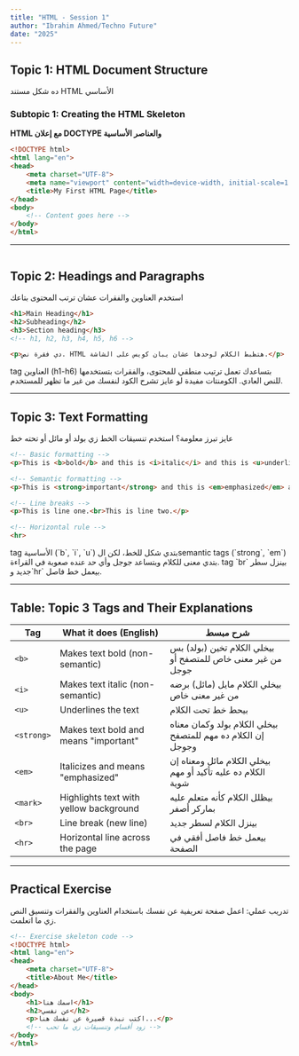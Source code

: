 ```yaml
---
title: "HTML - Session 1"
author: "Ibrahim Ahmed/Techno Future"
date: "2025"
---
```


## Topic 1: HTML Document Structure

<div class="arabic">
ده شكل مستند HTML الأساسي
</div>

### Subtopic 1: Creating the HTML Skeleton

**HTML مع إعلان DOCTYPE والعناصر الأساسية**

```html
<!DOCTYPE html>
<html lang="en">
<head>
    <meta charset="UTF-8">
    <meta name="viewport" content="width=device-width, initial-scale=1.0">
    <title>My First HTML Page</title>
</head>
<body>
    <!-- Content goes here -->
</body>
</html>
```

<!-- PAGE BREAK -->

---

```
```

## Topic 2: Headings and Paragraphs

<div class="arabic">
استخدم العناوين والفقرات عشان ترتب المحتوى بتاعك
</div>

```html
<h1>Main Heading</h1>
<h2>Subheading</h2>
<h3>Section heading</h3>
<!-- h1, h2, h3, h4, h5, h6 -->

<p>دي فقرة نص. HTML هتظبط الكلام لوحدها عشان يبان كويس على الشاشة.</p>
```

<div class="arabic">
tag العناوين (h1-h6) بتساعدك تعمل ترتيب منطقي للمحتوى، والفقرات بتستخدمها للنص العادي. الكومنتات مفيدة لو عايز تشرح الكود لنفسك من غير ما تظهر للمستخدم.
</div>

<!-- PAGE BREAK -->

---

## Topic 3: Text Formatting

<div class="arabic">
عايز تبرز معلومة؟ استخدم تنسيقات الخط زي بولد أو مائل أو تحته خط
</div>

```html
<!-- Basic formatting -->
<p>This is <b>bold</b> and this is <i>italic</i> and this is <u>underlined</u>.</p>

<!-- Semantic formatting -->
<p>This is <strong>important</strong> and this is <em>emphasized</em> and this is <mark>highlighted</mark>.</p>

<!-- Line breaks -->
<p>This is line one.<br>This is line two.</p>

<!-- Horizontal rule -->
<hr>
```

<div class="arabic">
tag الأساسية (`b`, `i`, `u`) بتدي شكل للخط، لكن الsemantic tags (`strong`, `em`) بتدي معنى للكلام وبتساعد جوجل وأي حد عنده صعوبة في القراءة. tag `br` بينزل سطر جديد و`hr` بيعمل خط فاصل.
</div>

<!-- PAGE BREAK -->

---

## Table: Topic 3 Tags and Their Explanations

| Tag      | What it does (English)                | شرح مبسط                                |
|----------|---------------------------------------|------------------------------------------|
| `<b>`    | Makes text bold (non-semantic)        | بيخلي الكلام تخين (بولد) بس من غير معنى خاص للمتصفح أو جوجل |
| `<i>`    | Makes text italic (non-semantic)      | بيخلي الكلام مايل (مائل) برضه من غير معنى خاص |
| `<u>`    | Underlines the text                   | بيحط خط تحت الكلام |
| `<strong>` | Makes text bold and means "important" | بيخلي الكلام بولد وكمان معناه إن الكلام ده مهم للمتصفح وجوجل |
| `<em>`   | Italicizes and means "emphasized"     | بيخلي الكلام مائل ومعناه إن الكلام ده عليه تأكيد أو مهم شوية |
| `<mark>` | Highlights text with yellow background | بيظلل الكلام كأنه متعلم عليه بماركر أصفر |
| `<br>`   | Line break (new line)                 | بينزل الكلام لسطر جديد |
| `<hr>`   | Horizontal line across the page       | بيعمل خط فاصل أفقي في الصفحة |

<!-- PAGE BREAK -->

---

## Practical Exercise

<div class="arabic">
تدريب عملي: اعمل صفحة تعريفية عن نفسك باستخدام العناوين والفقرات وتنسيق النص زي ما اتعلمت.
</div>

```html
<!-- Exercise skeleton code -->
<!DOCTYPE html>
<html lang="en">
<head>
    <meta charset="UTF-8">
    <title>About Me</title>
</head>
<body>
    <h1>اسمك هنا</h1>
    <h2>عن نفسي</h2>
    <p>اكتب نبذة قصيرة عن نفسك هنا...</p>
    <!-- زود أقسام وتنسيقات زي ما تحب -->
</body>
</html>
```